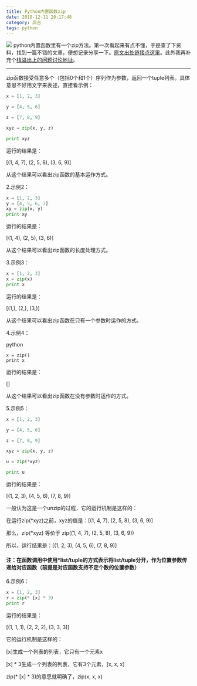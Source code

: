 ```yaml
---
title: Python内置函数zip
date: 2018-12-11 20:17:48
category: 后台
tags: python
---
```

![](https://images.unsplash.com/photo-1515879218367-8466d910aaa4?ixlib=rb-1.2.1&ixid=eyJhcHBfaWQiOjEyMDd9&auto=format&fit=crop&w=1200&q=40)
python内置函数里有一个zip方法。第一次看起来有点不懂，于是查了下资料，找到一篇不错的文章，便想记录分享一下。[原文出处链接点这里](http://www.cnblogs.com/frydsh/archive/2012/07/10/2585370.html)。此外我再补充个[栈溢出上的问题讨论地址](https://stackoverflow.com/questions/13704860/zip-lists-in-python)。
<!-- more -->
------

zip函数接受任意多个（包括0个和1个）序列作为参数，返回一个tuple列表。具体意思不好用文字来表述，直接看示例：

```python
x = [1, 2, 3]

y = [4, 5, 6]

z = [7, 8, 9]

xyz = zip(x, y, z)

print xyz
```

运行的结果是：

[(1, 4, 7), (2, 5, 8), (3, 6, 9)]

从这个结果可以看出zip函数的基本运作方式。

2.示例2：

```python
x = [1, 2, 3]
y = [4, 5, 6, 7]
xy = zip(x, y)
print xy
```
运行的结果是：

[(1, 4), (2, 5), (3, 6)]

从这个结果可以看出zip函数的长度处理方式。

3.示例3：

```python
x = [1, 2, 3]
x = zip(x)
print x
```
运行的结果是：

[(1,), (2,), (3,)]

从这个结果可以看出zip函数在只有一个参数时运作的方式。

4.示例4：

python
```
x = zip()
print x
```
运行的结果是：

[]

从这个结果可以看出zip函数在没有参数时运作的方式。

5.示例5：

```python
x = [1, 2, 3]

y = [4, 5, 6]

z = [7, 8, 9]

xyz = zip(x, y, z)

u = zip(*xyz)

print u
```
运行的结果是：

[(1, 2, 3), (4, 5, 6), (7, 8, 9)]

一般认为这是一个unzip的过程，它的运行机制是这样的：

在运行zip(*xyz)之前，xyz的值是：[(1, 4, 7), (2, 5, 8), (3, 6, 9)]

那么，zip(*xyz) 等价于 zip((1, 4, 7), (2, 5, 8), (3, 6, 9))

所以，运行结果是：[(1, 2, 3), (4, 5, 6), (7, 8, 9)]

#### 注：在函数调用中使用*list/tuple的方式表示将list/tuple分开，作为位置参数传递给对应函数（前提是对应函数支持不定个数的位置参数）

6.示例6：
```python
x = [1, 2, 3]
r = zip(* [x] * 3)
print r
```
运行的结果是：

[(1, 1, 1), (2, 2, 2), (3, 3, 3)]

它的运行机制是这样的：

[x]生成一个列表的列表，它只有一个元素x

[x] * 3生成一个列表的列表，它有3个元素，[x, x, x]

zip(* [x] * 3)的意思就明确了，zip(x, x, x)